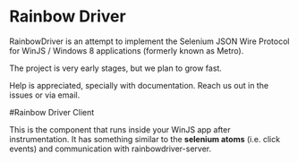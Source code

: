 # Rainbow Driver

RainbowDriver is an attempt to implement the Selenium JSON Wire Protocol for
WinJS / Windows 8 applications (formerly known as Metro).

The project is very early stages, but we plan to grow fast.

Help is appreciated, specially with documentation. Reach us out in the issues or via email.

#Rainbow Driver Client

This is the component that runs inside your WinJS app after instrumentation. It has something
similar to the __selenium atoms__ (i.e. click events) and communication with rainbowdriver-server.
